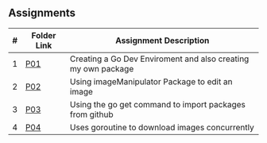 ##  Assignments

|   #   | Folder Link | Assignment Description |
| :---: | ----------- | ---------------------- |
|   1   | [P01](https://github.com/Jarette/4143_PLC/tree/main/Assignments/P01)| Creating a Go Dev Enviroment and also creating my own package|
|   2   | [P02](https://github.com/Jarette/4143_PLC/tree/main/Assignments/P02)| Using imageManipulator Package to edit an image|
|   3   | [P03](https://github.com/Jarette/4143_PLC/tree/main/Assignments/P03)| Using the go get command to import packages from github|
|   4   | [P04](https://github.com/Jarette/4143_PLC/tree/main/Assignments/P04)| Uses goroutine to download images concurrently|

